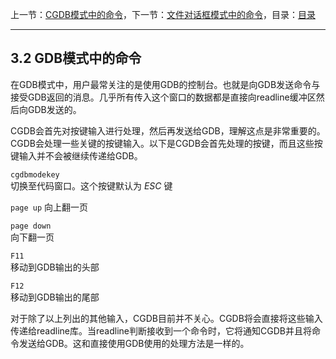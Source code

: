 上一节：[CGDB模式中的命令](<3.1.md>)，下一节：[文件对话框模式中的命令](<3.3.md>)，目录：[目录](<contents.md>)

----------

3.2 GDB模式中的命令
-----------------

在GDB模式中，用户最常关注的是使用GDB的控制台。也就是向GDB发送命令与接受GDB返回的消息。几乎所有传入这个窗口的数据都是直接向readline缓冲区然后向GDB发送的。

CGDB会首先对按键输入进行处理，然后再发送给GDB，理解这点是非常重要的。CGDB会处理一些关键的按键输入。以下是CGDB会首先处理的按键，而且这些按键输入并不会被继续传递给GDB。

`cgdbmodekey`  
切换至代码窗口。这个按键默认为 *ESC* 键

`page up`
向上翻一页

`page down`  
向下翻一页

`F11`  
移动到GDB输出的头部

`F12`  
移动到GDB输出的尾部

对于除了以上列出的其他输入，CGDB目前并不关心。CGDB将会直接将这些输入传递给readline库。当readline判断接收到一个命令时，它将通知CGDB并且将命令发送给GDB。这和直接使用GDB使用的处理方法是一样的。
